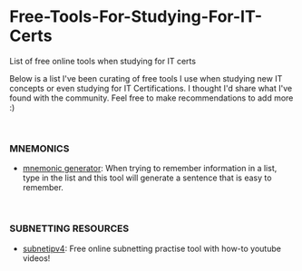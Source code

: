 # Free-Tools-For-Studying-For-IT-Certs
List of free online tools when studying for IT certs

Below is a list I've been curating of free tools I use when studying new IT concepts or even studying for IT Certifications. I thought I'd share what I've found with the community. Feel free to make recommendations to add more :) 

<br/>

### MNEMONICS
- [mnemonic generator](https://www.mnemonicgenerator.com): When trying to remember information in a list, type in the list and this tool will generate a sentence that is easy to remember.
  
<br/>

### SUBNETTING RESOURCES
- [subnetipv4](https://subnetipv4.com): Free online subnetting practise tool with how-to youtube videos!
